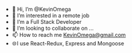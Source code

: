 - 👋 Hi, I’m @KevinOmega
- 👀 I’m interested in a remote job
- 🌱 I’m a Full Stack Developer
- 💞️ I’m looking to collaborate on ...
- 📫 How to reach me KevinOmega@gmail.com
- 🌐 I use React-Redux, Express and Mongoose

<!---
KevinOmega/KevinOmega is a ✨ special ✨ repository because its `README.md` (this file) appears on your GitHub profile.
You can click the Preview link to take a look at your changes.
--->
